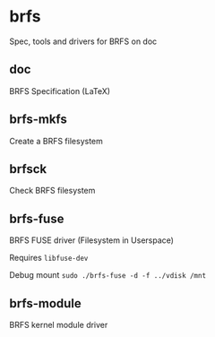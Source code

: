 # brfs
Spec, tools and drivers for BRFS on doc

## doc
BRFS Specification (LaTeX)

## brfs-mkfs
Create a BRFS filesystem

## brfsck
Check BRFS filesystem 

## brfs-fuse
BRFS FUSE driver (Filesystem in Userspace)

Requires ```libfuse-dev```

Debug mount `sudo ./brfs-fuse -d -f ../vdisk /mnt`

## brfs-module
BRFS kernel module driver

